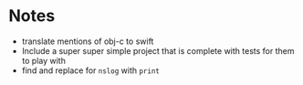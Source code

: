 # Notes

  * translate mentions of obj-c to swift
  * Include a super super simple project that is complete with tests for them
    to play with
  * find and replace for `nslog` with `print`
